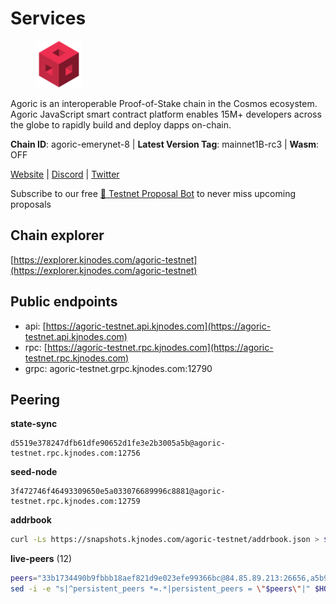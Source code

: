 # Services

<figure><img src="https://raw.githubusercontent.com/kj89/cosmos-images/main/logos/agoric.png" alt=""><figcaption></figcaption></figure>

Agoric is an interoperable Proof-of-Stake chain in the Cosmos ecosystem.  Agoric JavaScript smart contract platform enables 15M+ developers across the  globe to rapidly build and deploy dapps on-chain.

**Chain ID**: agoric-emerynet-8 | **Latest Version Tag**: mainnet1B-rc3 | **Wasm**: OFF

[Website](https://agoric.com) | [Discord](https://discord.com/invite/qDW8DRes4s) | [Twitter](https://twitter.com/agoric)



Subscribe to our free [🤖 Testnet Proposal Bot](https://t.me/kjnodes_testnet_proposal_bot) to never miss upcoming proposals


## Chain explorer
[https://explorer.kjnodes.com/agoric-testnet](https://explorer.kjnodes.com/agoric-testnet)

## Public endpoints

* api: [https://agoric-testnet.api.kjnodes.com](https://agoric-testnet.api.kjnodes.com)
* rpc: [https://agoric-testnet.rpc.kjnodes.com](https://agoric-testnet.rpc.kjnodes.com)
* grpc: agoric-testnet.grpc.kjnodes.com:12790

## Peering

**state-sync**

```text
d5519e378247dfb61dfe90652d1fe3e2b3005a5b@agoric-testnet.rpc.kjnodes.com:12756
```

**seed-node**

```text
3f472746f46493309650e5a033076689996c8881@agoric-testnet.rpc.kjnodes.com:12759
```

**addrbook**
```bash
curl -Ls https://snapshots.kjnodes.com/agoric-testnet/addrbook.json > $HOME/.agoric/config/addrbook.json
```

**live-peers** (12)
```bash
peers="33b1734490b9fbbb18aef821d9e023efe99366bc@84.85.89.213:26656,a5b991654d0723e038d3723b1345b2a288d49146@38.242.156.28:26656,0f04c4610b7511a64b8644944b907416db568590@35.222.138.81:26656,fb86a0993c694c981a28fa1ebd1fd692f345348b@34.171.162.87:26656,793955daf95ad29f003cc4ec7e6c60c00677b2f7@5.9.81.187:30656,5c2a752c9b1952dbed075c56c600c3a79b58c395@195.3.220.21:27106,e058557bea2bbf76756c5368406de319781a4aad@75.166.248.121:45656,32f7fbecd40b420d592ac460703c4ac647875566@65.109.23.238:26656,eba8a975b3ebc338f64d8b0e146be0569ed80b74@35.226.248.0:26656,ae61fc38e09756a8023a80764b23e55485cba268@103.180.28.204:27656,fbb80438d223e032a93b026517bbd2f97c0dec79@141.94.138.48:26664,d5519e378247dfb61dfe90652d1fe3e2b3005a5b@65.109.68.190:12756"
sed -i -e "s|^persistent_peers *=.*|persistent_peers = \"$peers\"|" $HOME/.agoric/config/config.toml
```
